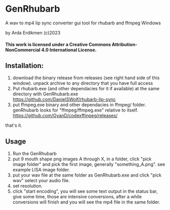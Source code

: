 # GenRhubarb
A wav to mp4 lip sync converter gui tool for rhubarb and ffmpeg Windows

by Arda Erdikmen (c)2023
 

#### This work is licensed under a Creative Commons Attribution-NonCommercial 4.0 International License.

## Installation:
1. download the binary release from releases (see right hand side of this window). unpack archive to any directory that you have full access
2. Put rhubarb.exe (and other dependacies for it if available) at the same directory with GenRhubarb.exe https://github.com/DanielSWolf/rhubarb-lip-sync
3. put ffmpeg.exe binary and other dependacies in ffmpeg/ folder. genRhubarb looks for "ffmpeg/ffmpeg.exe" relative to itself.  https://github.com/GyanD/codexffmpeg/releases/

that's it.

## Usage
1. Run the GenRhubarb
2. put 9 mouth shape png images A through X, in a folder, click "pick image folder" and pick the first image, generally "something_A.png". see example LISA image folder. 
3. put your wav file at the same folder as GenRhubarb.exe and click "pick wav" select your audio file.
4. set resolution.
5. click "start encoding",  you will see some text output in the status bar, give some time, those are intensive conversions, after a while conversions will finish and you will see the mp4 file in the same folder.


    
